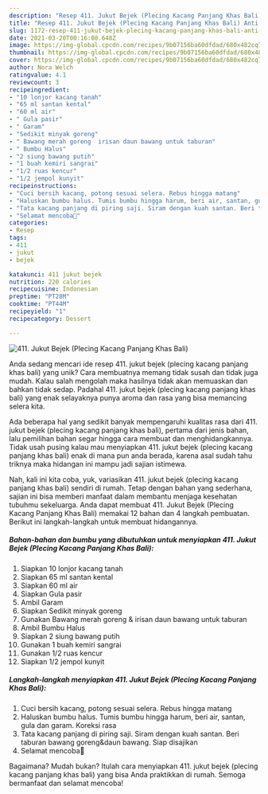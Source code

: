 ```yaml
---
description: "Resep 411. Jukut Bejek (Plecing Kacang Panjang Khas Bali) Anti Gagal"
title: "Resep 411. Jukut Bejek (Plecing Kacang Panjang Khas Bali) Anti Gagal"
slug: 1172-resep-411-jukut-bejek-plecing-kacang-panjang-khas-bali-anti-gagal
date: 2021-03-20T00:16:08.648Z
image: https://img-global.cpcdn.com/recipes/9b07156ba60dfdad/680x482cq70/411-jukut-bejek-plecing-kacang-panjang-khas-bali-foto-resep-utama.jpg
thumbnail: https://img-global.cpcdn.com/recipes/9b07156ba60dfdad/680x482cq70/411-jukut-bejek-plecing-kacang-panjang-khas-bali-foto-resep-utama.jpg
cover: https://img-global.cpcdn.com/recipes/9b07156ba60dfdad/680x482cq70/411-jukut-bejek-plecing-kacang-panjang-khas-bali-foto-resep-utama.jpg
author: Nora Welch
ratingvalue: 4.1
reviewcount: 3
recipeingredient:
- "10 lonjor kacang tanah"
- "65 ml santan kental"
- "60 ml air"
- " Gula pasir"
- " Garam"
- "Sedikit minyak goreng"
- " Bawang merah goreng  irisan daun bawang untuk taburan"
- " Bumbu Halus"
- "2 siung bawang putih"
- "1 buah kemiri sangrai"
- "1/2 ruas kencur"
- "1/2 jempol kunyit"
recipeinstructions:
- "Cuci bersih kacang, potong sesuai selera. Rebus hingga matang"
- "Haluskan bumbu halus. Tumis bumbu hingga harum, beri air, santan, gula dan garam. Koreksi rasa"
- "Tata kacang panjang di piring saji. Siram dengan kuah santan. Beri taburan bawang goreng&amp;daun bawang. Siap disajikan"
- "Selamat mencoba💜"
categories:
- Resep
tags:
- 411
- jukut
- bejek

katakunci: 411 jukut bejek 
nutrition: 220 calories
recipecuisine: Indonesian
preptime: "PT28M"
cooktime: "PT44M"
recipeyield: "1"
recipecategory: Dessert

---
```



![411. Jukut Bejek (Plecing Kacang Panjang Khas Bali)](https://img-global.cpcdn.com/recipes/9b07156ba60dfdad/680x482cq70/411-jukut-bejek-plecing-kacang-panjang-khas-bali-foto-resep-utama.jpg)

Anda sedang mencari ide resep 411. jukut bejek (plecing kacang panjang khas bali) yang unik? Cara membuatnya memang tidak susah dan tidak juga mudah. Kalau salah mengolah maka hasilnya tidak akan memuaskan dan bahkan tidak sedap. Padahal 411. jukut bejek (plecing kacang panjang khas bali) yang enak selayaknya punya aroma dan rasa yang bisa memancing selera kita.



Ada beberapa hal yang sedikit banyak mempengaruhi kualitas rasa dari 411. jukut bejek (plecing kacang panjang khas bali), pertama dari jenis bahan, lalu pemilihan bahan segar hingga cara membuat dan menghidangkannya. Tidak usah pusing kalau mau menyiapkan 411. jukut bejek (plecing kacang panjang khas bali) enak di mana pun anda berada, karena asal sudah tahu triknya maka hidangan ini mampu jadi sajian istimewa.


Nah, kali ini kita coba, yuk, variasikan 411. jukut bejek (plecing kacang panjang khas bali) sendiri di rumah. Tetap dengan bahan yang sederhana, sajian ini bisa memberi manfaat dalam membantu menjaga kesehatan tubuhmu sekeluarga. Anda dapat membuat 411. Jukut Bejek (Plecing Kacang Panjang Khas Bali) memakai 12 bahan dan 4 langkah pembuatan. Berikut ini langkah-langkah untuk membuat hidangannya.

<!--inarticleads1-->

##### Bahan-bahan dan bumbu yang dibutuhkan untuk menyiapkan 411. Jukut Bejek (Plecing Kacang Panjang Khas Bali):

1. Siapkan 10 lonjor kacang tanah
1. Siapkan 65 ml santan kental
1. Siapkan 60 ml air
1. Siapkan  Gula pasir
1. Ambil  Garam
1. Siapkan Sedikit minyak goreng
1. Gunakan  Bawang merah goreng &amp; irisan daun bawang untuk taburan
1. Ambil  Bumbu Halus
1. Siapkan 2 siung bawang putih
1. Gunakan 1 buah kemiri sangrai
1. Gunakan 1/2 ruas kencur
1. Siapkan 1/2 jempol kunyit




<!--inarticleads2-->

##### Langkah-langkah menyiapkan 411. Jukut Bejek (Plecing Kacang Panjang Khas Bali):

1. Cuci bersih kacang, potong sesuai selera. Rebus hingga matang
1. Haluskan bumbu halus. Tumis bumbu hingga harum, beri air, santan, gula dan garam. Koreksi rasa
1. Tata kacang panjang di piring saji. Siram dengan kuah santan. Beri taburan bawang goreng&amp;daun bawang. Siap disajikan
1. Selamat mencoba💜




Bagaimana? Mudah bukan? Itulah cara menyiapkan 411. jukut bejek (plecing kacang panjang khas bali) yang bisa Anda praktikkan di rumah. Semoga bermanfaat dan selamat mencoba!
